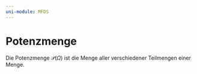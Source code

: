 ```yaml
---
uni-module: MFDS
---
```


# Potenzmenge

Die Potenzmenge $\mathcal{P}(\Omega)$ ist die Menge aller verschiedener Teilmengen einer Menge.
